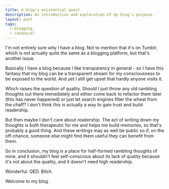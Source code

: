 ```yaml
---
title: A blog's existential quest
description: An introduction and exploration of my blog's purpose.
layout: post
tags:
  - blogging
  - canonical
---
```

 
I'm not entirely sure why I have a blog. Not to mention that it's on Tumblr,
which is not actually quite the same as a blogging platform, but that's another issue.

Basically I have a blog because I like transparency in general - so I have this fantasy
that my blog can be a transparent stream for my consciousness to be exposed to the world.
And yet I still get upset that hardly anyone visits it.

Which raises the question of quality. Should I just throw any old rambling thoughts out there
immediately and either come back to refactor them later (this has never happened) or just let 
search engines filter the wheat from the chaff? I don't think this is actually a way to gain
trust and build readership.

But then maybe I don't care about readership. The act of writing down my thoughts is both therapeutic
for me and helps me build memories, so that's probably a good thing. And these writings may as well be
public so if, on the off-chance, someone else might find them useful they can benefit from them.

So in conclusion, my blog *is* a place for half-formed rambling thoughts of mine, and it shouldn't
feel self-conscious about its lack of quality because it's not about the quality, and it doesn't need
high readership.

Wonderful. QED. Bitch.

Welcome to my blog.

